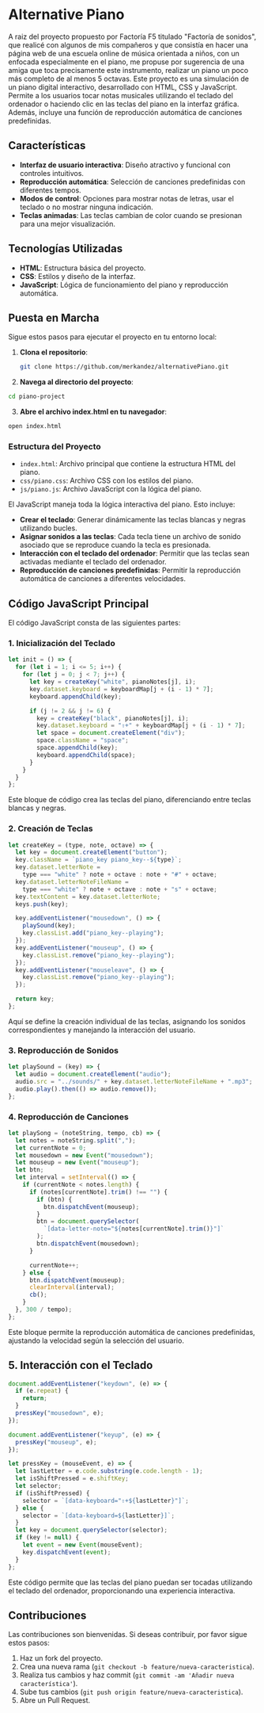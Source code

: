 # Alternative Piano

A raiz del proyecto propuesto por Factoría F5 titulado "Factoría de sonidos", que realicé con algunos de mis compañeros y que consistía en hacer una página web de una escuela online de música orientada a niños, con un enfocada especialmente en el piano, me propuse por sugerencia de una amiga que toca precisamente este instrumento, realizar un piano un poco más completo
de al menos 5 octavas.
Este proyecto es una simulación de un piano digital interactivo, desarrollado con HTML, CSS y JavaScript. Permite a los usuarios tocar notas musicales utilizando el teclado del ordenador o haciendo clic en las teclas del piano en la interfaz gráfica. Además, incluye una función de reproducción automática de canciones predefinidas.

## Características

- **Interfaz de usuario interactiva**: Diseño atractivo y funcional con controles intuitivos.
- **Reproducción automática**: Selección de canciones predefinidas con diferentes tempos.
- **Modos de control**: Opciones para mostrar notas de letras, usar el teclado o no mostrar ninguna indicación.
- **Teclas animadas**: Las teclas cambian de color cuando se presionan para una mejor visualización.

## Tecnologías Utilizadas

- **HTML**: Estructura básica del proyecto.
- **CSS**: Estilos y diseño de la interfaz.
- **JavaScript**: Lógica de funcionamiento del piano y reproducción automática.

## Puesta en Marcha

Sigue estos pasos para ejecutar el proyecto en tu entorno local:

1. **Clona el repositorio**:

   ```bash
   git clone https://github.com/merkandez/alternativePiano.git

   ```

2. **Navega al directorio del proyecto**:

```bash
cd piano-project

```

3. **Abre el archivo index.html en tu navegador**:

```bash
open index.html

```

### Estructura del Proyecto

- `index.html`: Archivo principal que contiene la estructura HTML del piano.
- `css/piano.css`: Archivo CSS con los estilos del piano.
- `js/piano.js`: Archivo JavaScript con la lógica del piano.

El JavaScript maneja toda la lógica interactiva del piano. Esto incluye:

- **Crear el teclado**: Generar dinámicamente las teclas blancas y negras utilizando bucles.
- **Asignar sonidos a las teclas**: Cada tecla tiene un archivo de sonido asociado que se reproduce cuando la tecla es presionada.
- **Interacción con el teclado del ordenador**: Permitir que las teclas sean activadas mediante el teclado del ordenador.
- **Reproducción de canciones predefinidas**: Permitir la reproducción automática de canciones a diferentes velocidades.

## Código JavaScript Principal

El código JavaScript consta de las siguientes partes:

### 1. **Inicialización del Teclado**

```javascript
let init = () => {
  for (let i = 1; i <= 5; i++) {
    for (let j = 0; j < 7; j++) {
      let key = createKey("white", pianoNotes[j], i);
      key.dataset.keyboard = keyboardMap[j + (i - 1) * 7];
      keyboard.appendChild(key);

      if (j != 2 && j != 6) {
        key = createKey("black", pianoNotes[j], i);
        key.dataset.keyboard = "⇧+" + keyboardMap[j + (i - 1) * 7];
        let space = document.createElement("div");
        space.className = "space";
        space.appendChild(key);
        keyboard.appendChild(space);
      }
    }
  }
};
```

Este bloque de código crea las teclas del piano, diferenciando entre teclas blancas y negras.

### 2. Creación de Teclas

```javascript
let createKey = (type, note, octave) => {
  let key = document.createElement("button");
  key.className = `piano_key piano_key--${type}`;
  key.dataset.letterNote =
    type === "white" ? note + octave : note + "#" + octave;
  key.dataset.letterNoteFileName =
    type === "white" ? note + octave : note + "s" + octave;
  key.textContent = key.dataset.letterNote;
  keys.push(key);

  key.addEventListener("mousedown", () => {
    playSound(key);
    key.classList.add("piano_key--playing");
  });
  key.addEventListener("mouseup", () => {
    key.classList.remove("piano_key--playing");
  });
  key.addEventListener("mouseleave", () => {
    key.classList.remove("piano_key--playing");
  });

  return key;
};
```

Aquí se define la creación individual de las teclas, asignando los sonidos correspondientes y manejando la interacción del usuario.

### 3. Reproducción de Sonidos

```javascript
let playSound = (key) => {
  let audio = document.createElement("audio");
  audio.src = "../sounds/" + key.dataset.letterNoteFileName + ".mp3";
  audio.play().then(() => audio.remove());
};
```

### 4. Reproducción de Canciones

```javascript
let playSong = (noteString, tempo, cb) => {
  let notes = noteString.split(",");
  let currentNote = 0;
  let mousedown = new Event("mousedown");
  let mouseup = new Event("mouseup");
  let btn;
  let interval = setInterval(() => {
    if (currentNote < notes.length) {
      if (notes[currentNote].trim() !== "") {
        if (btn) {
          btn.dispatchEvent(mouseup);
        }
        btn = document.querySelector(
          `[data-letter-note="${notes[currentNote].trim()}"]`
        );
        btn.dispatchEvent(mousedown);
      }

      currentNote++;
    } else {
      btn.dispatchEvent(mouseup);
      clearInterval(interval);
      cb();
    }
  }, 300 / tempo);
};
```

Este bloque permite la reproducción automática de canciones predefinidas, ajustando la velocidad según la selección del usuario.

## 5. Interacción con el Teclado

```javascript
document.addEventListener("keydown", (e) => {
  if (e.repeat) {
    return;
  }
  pressKey("mousedown", e);
});

document.addEventListener("keyup", (e) => {
  pressKey("mouseup", e);
});

let pressKey = (mouseEvent, e) => {
  let lastLetter = e.code.substring(e.code.length - 1);
  let isShiftPressed = e.shiftKey;
  let selector;
  if (isShiftPressed) {
    selector = `[data-keyboard="⇧+${lastLetter}"]`;
  } else {
    selector = `[data-keyboard=${lastLetter}]`;
  }
  let key = document.querySelector(selector);
  if (key != null) {
    let event = new Event(mouseEvent);
    key.dispatchEvent(event);
  }
};
```

Este código permite que las teclas del piano puedan ser tocadas utilizando el teclado del ordenador, proporcionando una experiencia interactiva.

## Contribuciones

Las contribuciones son bienvenidas. Si deseas contribuir, por favor sigue estos pasos:

1. Haz un fork del proyecto.
2. Crea una nueva rama (`git checkout -b feature/nueva-caracteristica`).
3. Realiza tus cambios y haz commit (`git commit -am 'Añadir nueva característica'`).
4. Sube tus cambios (`git push origin feature/nueva-caracteristica`).
5. Abre un Pull Request.

